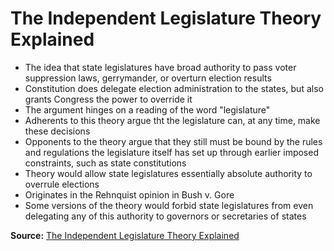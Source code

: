 # The Independent Legislature Theory Explained
- The idea that state legislatures have broad authority to pass voter suppression laws, gerrymander, or overturn election results
- Constitution does delegate election administration to the states, but also grants Congress the power to override it
- The argument hinges on a reading of the word "legislature"
- Adherents to this theory argue tht the legislature can, at any time, make these decisions
- Opponents to the theory argue that they still must be bound by the rules and regulations the legislature itself has set up through earlier imposed constraints, such as state constitutions
- Theory would allow state legislatures essentially absolute authority to overrule elections
- Originates in the Rehnquist opinion in Bush v. Gore
- Some versions of the theory would forbid state legislatures from even delegating any of this authority to governors or secretaries of states

**Source:** [The Independent Legislature Theory Explained](https://www.brennancenter.org/our-work/research-reports/independent-state-legislature-theory-explained)